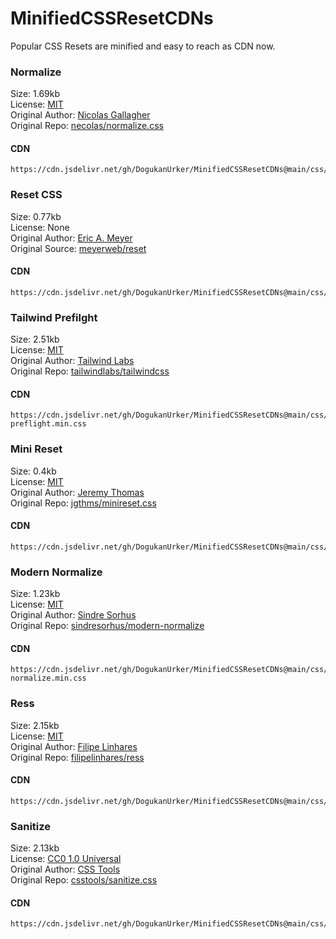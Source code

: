 # MinifiedCSSResetCDNs

Popular CSS Resets are minified and easy to reach as CDN now.

### Normalize

Size: 1.69kb <br>
License: [MIT](https://mit-license.org) <br>
Original Author: [Nicolas Gallagher](https://github.com/necolas) <br>
Original Repo: [necolas/normalize.css](https://github.com/necolas/normalize.css) <br>

#### CDN

```
https://cdn.jsdelivr.net/gh/DogukanUrker/MinifiedCSSResetCDNs@main/css/normalize.min.css
```

### Reset CSS

Size: 0.77kb <br>
License: None <br>
Original Author: [Eric A. Meyer](https://github.com/meyerweb) <br>
Original Source: [meyerweb/reset](https://meyerweb.com/eric/tools/css/reset/) <br>

#### CDN

```
https://cdn.jsdelivr.net/gh/DogukanUrker/MinifiedCSSResetCDNs@main/css/reset.min.css
```

### Tailwind Prefilght

Size: 2.51kb <br>
License: [MIT](https://mit-license.org) <br>
Original Author: [Tailwind Labs](https://github.com/tailwindlabs) <br>
Original Repo: [tailwindlabs/tailwindcss](https://github.com/tailwindlabs/tailwindcss) <br>

#### CDN

```
https://cdn.jsdelivr.net/gh/DogukanUrker/MinifiedCSSResetCDNs@main/css/tailwind-preflight.min.css
```

### Mini Reset

Size: 0.4kb <br>
License: [MIT](https://mit-license.org) <br>
Original Author: [Jeremy Thomas](https://github.com/jgthms) <br>
Original Repo: [jgthms/minireset.css](https://github.com/jgthms/minireset.css/) <br>

#### CDN

```
https://cdn.jsdelivr.net/gh/DogukanUrker/MinifiedCSSResetCDNs@main/css/minireset.min.css
```

### Modern Normalize

Size: 1.23kb <br>
License: [MIT](https://mit-license.org) <br>
Original Author: [Sindre Sorhus](https://github.com/sindresorhus) <br>
Original Repo: [sindresorhus/modern-normalize](https://github.com/sindresorhus/modern-normalize/) <br>

#### CDN

```
https://cdn.jsdelivr.net/gh/DogukanUrker/MinifiedCSSResetCDNs@main/css/modern-normalize.min.css
```

### Ress

Size: 2.15kb <br>
License: [MIT](https://mit-license.org) <br>
Original Author: [Filipe Linhares](https://github.com/filipelinhares) <br>
Original Repo: [filipelinhares/ress](https://github.com/filipelinhares/ress/) <br>

#### CDN

```
https://cdn.jsdelivr.net/gh/DogukanUrker/MinifiedCSSResetCDNs@main/css/ress.min.css
```

### Sanitize

Size: 2.13kb <br>
License: [CC0 1.0 Universal](https://creativecommons.org/publicdomain/zero/1.0/deed.tr) <br>
Original Author: [CSS Tools](https://github.com/csstools) <br>
Original Repo: [csstools/sanitize.css](https://github.com/csstools/sanitize.css/) <br>

#### CDN

```
https://cdn.jsdelivr.net/gh/DogukanUrker/MinifiedCSSResetCDNs@main/css/sanitize.min.css
```
